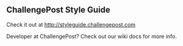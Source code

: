 ## ChallengePost Style Guide

Check it out at http://styleguide.challengepost.com

Developer at ChallengePost? Check out our wiki docs for more info.
